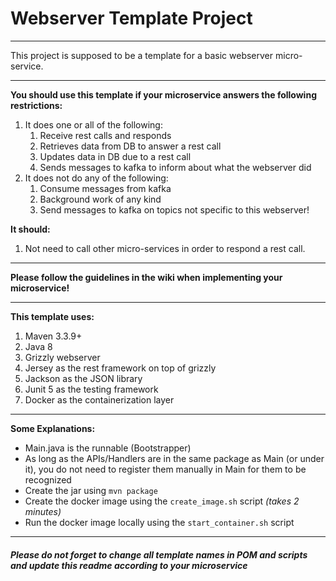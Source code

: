 # Webserver Template Project
***
This project is supposed to be a template for a basic webserver micro-service.
***

**You should use this template if your microservice answers the following restrictions:**
1. It does one or all of the following:
    1. Receive rest calls and responds
    2. Retrieves data from DB to answer a rest call
    3. Updates data in DB due to a rest call
    4. Sends messages to kafka to inform about what the webserver did
2. It does not do any of the following:
    1. Consume messages from kafka
    2. Background work of any kind
    3. Send messages to kafka on topics not specific to this webserver!
    
**It should:**    
1. Not need to call other micro-services in order to respond a rest call.

***
**Please follow the guidelines in the wiki when implementing your microservice!**
***

**This template uses:**
1. Maven 3.3.9+
1. Java 8
1. Grizzly webserver
1. Jersey as the rest framework on top of grizzly
1. Jackson as the JSON library
1. Junit 5 as the testing framework
1. Docker as the containerization layer


***
**Some Explanations:**
- Main.java is the runnable (Bootstrapper)
- As long as the APIs/Handlers are in the same package as Main (or under it), 
you do not need to register them manually in Main for them to be recognized
- Create the jar using `mvn package`
- Create the docker image using the `create_image.sh` script *(takes 2 minutes)*
- Run the docker image locally using the `start_container.sh` script
***
##### Please do not forget to change all template names in POM and scripts and update this readme according to your microservice